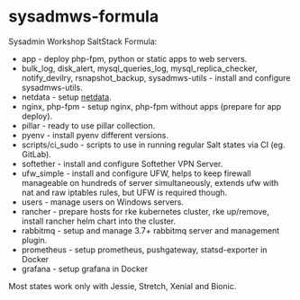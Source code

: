 # sysadmws-formula
Sysadmin Workshop SaltStack Formula:
- app - deploy php-fpm, python or static apps to web servers.
- bulk_log, disk_alert, mysql_queries_log, mysql_replica_checker, notify_devilry, rsnapshot_backup, sysadmws-utils - install and configure sysadmws-utils.
- netdata - setup [netdata](https://github.com/firehol/netdata).
- nginx, php-fpm - setup nginx, php-fpm without apps (prepare for app deploy).
- pillar - ready to use pillar collection.
- pyenv - install pyenv different versions.
- scripts/ci_sudo - scripts to use in running regular Salt states via CI (eg. GitLab).
- softether - install and configure Softether VPN Server.
- ufw_simple - install and configure UFW, helps to keep firewall manageable on hundreds of server simultaneously, extends ufw with nat and raw iptables rules, but UFW is required though.
- users - manage users on Windows servers.
- rancher - prepare hosts for rke kubernetes cluster, rke up/remove, install rancher helm chart into the cluster.
- rabbitmq - setup and manage 3.7+ rabbitmq server and management plugin.
- prometheus - setup prometheus, pushgateway, statsd-exporter in Docker
- grafana - setup grafana in Docker

Most states work only with Jessie, Stretch, Xenial and Bionic.
